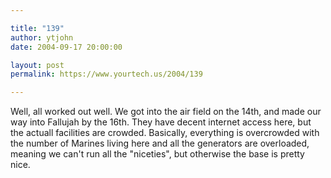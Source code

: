 ```yaml
---

title: "139"
author: ytjohn
date: 2004-09-17 20:00:00

layout: post
permalink: https://www.yourtech.us/2004/139

---
```

Well, all worked out well.  We got into the air field on the 14th, and made our way into Fallujah by the 16th.  They have decent internet access here, but the actuall facilities are crowded.  Basically, everything is overcrowded with the number of Marines living here and all the generators are overloaded, meaning we can't run all the "niceties", but otherwise the base is pretty nice.
